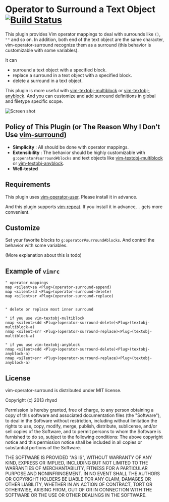 Operator to Surround a Text Object [![Build Status](https://travis-ci.org/rhysd/vim-operator-surround.png?branch=master)](https://travis-ci.org/rhysd/vim-operator-surround)
==================================

This plugin provides Vim operator mappings to deal with surrounds like `()`, `""` and so on.
In addition, both end of the text object are the same character, vim-operator-surround recognize them as a surround (this behavior is customizable with some variables).

It can
- surround a text object with a specified block.
- replace a surround in a text object with a specified block.
- delete a surround in a text object.

This plugin is more useful with [vim-textobj-multiblock](https://github.com/osyo-manga/vim-textobj-multiblock) or [vim-textobj-anyblock](https://github.com/rhysd/vim-textobj-anyblock).
And you can customize and add surround definitions in global and filetype specific scope.

![Screen shot](http://gifzo.net/BV5L18BxT86.gif)


## Policy of This Plugin (or The Reason Why I Don't Use [vim-surround](https://github.com/tpope/vim-surround))

- **Simplicity** : All should be done with operator mappings.
- **Extensibility** : The behavior should be highly customizable with `g:operator#surround#blocks` and text objects like [vim-textobj-multiblock](https://github.com/osyo-manga/vim-textobj-multiblock) or [vim-textobj-anyblock](https://github.com/rhysd/vim-textobj-anyblock).
- **Well-tested**


## Requirements

This plugin uses [vim-operator-user](https://github.com/kana/vim-operator-user). Please install it in advance.

And this plugin supports [vim-repeat](https://github.com/tpope/vim-repeat/blob/master/autoload/repeat.vim). If you install it in advance, `.` gets more convenient.

## Customize

Set your favorite blocks to `g:operator#surround#blocks`. And control the behavior with some variables.

(More explanation about this is todo)


## Example of `vimrc`

```vim
" operator mappings
map <silent>sa <Plug>(operator-surround-append)
map <silent>sd <Plug>(operator-surround-delete)
map <silent>sr <Plug>(operator-surround-replace)


" delete or replace most inner surround

" if you use vim-textobj-multiblock
nmap <silent>sdd <Plug>(operator-surround-delete)<Plug>(textobj-multiblock-a)
nmap <silent>srr <Plug>(operator-surround-replace)<Plug>(textobj-multiblock-a)

" if you use vim-textobj-anyblock
nmap <silent>sdd <Plug>(operator-surround-delete)<Plug>(textobj-anyblock-a)
nmap <silent>srr <Plug>(operator-surround-replace)<Plug>(textobj-anyblock-a)
```

## License

vim-operator-surround is distributed under MIT license.

  Copyright (c) 2013 rhysd

  Permission is hereby granted, free of charge, to any person obtaining
  a copy of this software and associated documentation files (the
  "Software"), to deal in the Software without restriction, including
  without limitation the rights to use, copy, modify, merge, publish,
  distribute, sublicense, and/or sell copies of the Software, and to
  permit persons to whom the Software is furnished to do so, subject to
  the following conditions:
  The above copyright notice and this permission notice shall be
  included in all copies or substantial portions of the Software.

  THE SOFTWARE IS PROVIDED "AS IS", WITHOUT WARRANTY OF ANY KIND,
  EXPRESS OR IMPLIED, INCLUDING BUT NOT LIMITED TO THE WARRANTIES OF
  MERCHANTABILITY, FITNESS FOR A PARTICULAR PURPOSE AND NONINFRINGEMENT.
  IN NO EVENT SHALL THE AUTHORS OR COPYRIGHT HOLDERS BE LIABLE FOR ANY
  CLAIM, DAMAGES OR OTHER LIABILITY, WHETHER IN AN ACTION OF CONTRACT,
  TORT OR OTHERWISE, ARISING FROM, OUT OF OR IN CONNECTION WITH THE
  SOFTWARE OR THE USE OR OTHER DEALINGS IN THE SOFTWARE.
